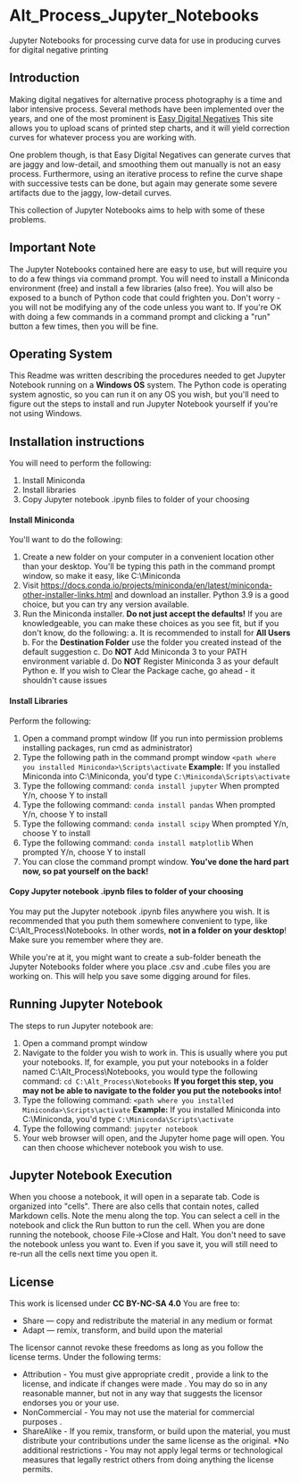 # Alt_Process_Jupyter_Notebooks
Jupyter Notebooks for processing curve data for use in producing curves for digital negative printing

## Introduction
Making digital negatives for alternative process photography is a time and labor intensive process.  Several methods have been implemented over the years, and one of the most prominent is [Easy Digital Negatives](http://www.easydigitalnegatives.com/)  This site allows you to upload scans of printed step charts, and it will yield correction curves for whatever process you are working with.  

One problem though, is that Easy Digital Negatives can generate curves that are jaggy and low-detail, and smoothing them out manually is not an easy process.  Furthermore, using an iterative process to refine the curve shape with successive tests can be done, but again may generate some severe artifacts due to the jaggy, low-detail curves.  

This collection of Jupyter Notebooks aims to help with some of these problems.
## Important Note
The Jupyter Notebooks contained here are easy to use, but will require you to do a few things via command prompt.  You will need to install a Miniconda environment (free) and install a few libraries (also free).  You will also be exposed to a bunch of Python code that could frighten you.  Don't worry - you will not be modifying any of the code unless you want to.  If you're OK with doing a few commands in a command prompt and clicking a "run" button a few times, then you will be fine. 

## Operating System
This Readme was written describing the procedures needed to get Jupyter Notebook running on a **Windows OS** system.  The Python code is operating system agnostic, so you can run it on any OS you wish, but you'll need to figure out the steps to install and run Jupyter Notebook yourself if you're not using Windows.
## Installation instructions
You will need to perform the following:
1. Install Miniconda
2. Install libraries
3. Copy Jupyter notebook .ipynb files to folder of your choosing
#### Install Miniconda
You'll want to do the following:
1. Create a new folder on your computer in a convenient location other than your desktop.  You'll be typing this path in the command prompt window, so make it easy, like C:\Miniconda
2. Visit https://docs.conda.io/projects/miniconda/en/latest/miniconda-other-installer-links.html and download an installer.  Python 3.9 is a good choice, but you can try any version available.
3. Run the Miniconda installer.  **Do not just accept the defaults!**  If you are knowledgeable, you can make these choices as you see fit, but if you don't know, do the following:
   a. It is recommended to install for **All Users**
   b. For the **Destination Folder** use the folder you created instead of the default suggestion
   c. Do **NOT** Add Miniconda 3 to your PATH environment variable
   d. Do **NOT** Register Miniconda 3 as your default Python
   e. If you wish to Clear the Package cache, go ahead - it shouldn't cause issues
#### Install Libraries
Perform the following:
1. Open a command prompt window (If you run into permission problems installing packages, run cmd as administrator)
2. Type the following path in the command prompt window `<path where you installed Miniconda>\Scripts\activate`  **Example:** If you installed Miniconda into C:\Miniconda, you'd type `C:\Miniconda\Scripts\activate`
3. Type the following command: `conda install jupyter`  When prompted Y/n, choose Y to install
4. Type the following command: `conda install pandas`  When prompted Y/n, choose Y to install
5. Type the following command: `conda install scipy`  When prompted Y/n, choose Y to install
6. Type the following command: `conda install matplotlib`  When prompted Y/n, choose Y to install
7. You can close the command prompt window.  **You've done the hard part now, so pat yourself on the back!**
#### Copy Jupyter notebook .ipynb files to folder of your choosing
You may put the Jupyter notebook .ipynb files anywhere you wish.  It is recommended that you puth them somewhere convenient to type, like C:\Alt_Process\Notebooks. In other words, **not in a folder on your desktop**!  Make sure you remember where they are.  

While you're at it, you might want to create a sub-folder beneath the Jupyter Notebooks folder where you place .csv and .cube files you are working on.  This will help you save some digging around for files.
## Running Jupyter Notebook
The steps to run Jupyter notebook are:
1. Open a command prompt window
2. Navigate to the folder you wish to work in.  This is usually where you put your notebooks.  If, for example, you put your notebooks in a folder named C:\Alt_Process\Notebooks, you would type the following command: `cd C:\Alt_Process\Notebooks`  **If you forget this step, you may not be able to navigate to the folder you put the notebooks into!**
3. Type the following command: `<path where you installed Miniconda>\Scripts\activate` **Example:** If you installed Miniconda into C:\Miniconda, you'd type `C:\Miniconda\Scripts\activate`
4. Type the following command: `jupyter notebook`
5. Your web browser will open, and the Jupyter home page will open.  You can then choose whichever notebook you wish to use.
## Jupyter Notebook Execution
When you choose a notebook, it will open in a separate tab.  Code is organized into "cells".  There are also cells that contain notes, called Markdown cells.  Note the menu along the top.  You can select a cell in the notebook and click the Run button to run the cell.  When you are done running the notebook, choose File->Close and Halt.  You don't need to save the notebook unless you want to.  Even if you save it, you will still need to re-run all the cells next time you open it.
## License
This work is licensed under **CC BY-NC-SA 4.0**
You are free to:
* Share — copy and redistribute the material in any medium or format
* Adapt — remix, transform, and build upon the material
  
The licensor cannot revoke these freedoms as long as you follow the license terms.
Under the following terms:
* Attribution - You must give appropriate credit , provide a link to the license, and indicate if changes were made . You may do so in any reasonable manner, but not in any way that suggests the licensor endorses you or your use.
* NonCommercial - You may not use the material for commercial purposes .
* ShareAlike - If you remix, transform, or build upon the material, you must distribute your contributions under the same license as the original.
*No additional restrictions - You may not apply legal terms or technological measures that legally restrict others from doing anything the license permits.
